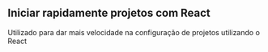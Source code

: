 ## Iniciar rapidamente projetos com React

Utilizado para dar mais velocidade na configuração de projetos utilizando o React
